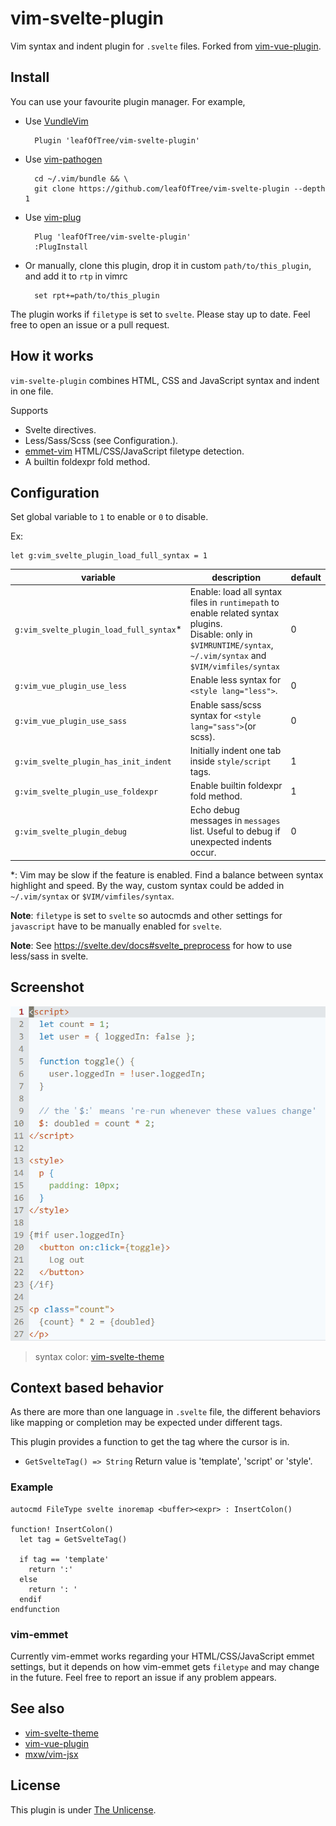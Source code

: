 # vim-svelte-plugin

Vim syntax and indent plugin for `.svelte` files. Forked from [vim-vue-plugin][3].

## Install

You can use your favourite plugin manager. For example, 

- Use [VundleVim][2]

        Plugin 'leafOfTree/vim-svelte-plugin'

- Use [vim-pathogen][5]

        cd ~/.vim/bundle && \
        git clone https://github.com/leafOfTree/vim-svelte-plugin --depth 1

- Use [vim-plug][7]

        Plug 'leafOfTree/vim-svelte-plugin'
        :PlugInstall

- Or manually, clone this plugin, drop it in custom `path/to/this_plugin`, and add it to `rtp` in vimrc

        set rpt+=path/to/this_plugin

The plugin works if `filetype` is set to `svelte`. Please stay up to date. Feel free to open an issue or a pull request.

## How it works

`vim-svelte-plugin` combines HTML, CSS and JavaScript syntax and indent in one file.

Supports

- Svelte directives.
- Less/Sass/Scss (see Configuration.).
- [emmet-vim][10] HTML/CSS/JavaScript filetype detection.
- A builtin foldexpr fold method.

## Configuration

Set global variable to `1` to enable or `0` to disable.

Ex:

    let g:vim_svelte_plugin_load_full_syntax = 1

| variable                              | description                                                                                            | default                    |
|---------------------------------------|--------------------------------------------------------------------------------------------------------------------------------|----------------------------|
| `g:vim_svelte_plugin_load_full_syntax`\* | Enable: load all syntax files in `runtimepath` to enable related syntax plugins.<br> Disable: only in `$VIMRUNTIME/syntax`, `~/.vim/syntax` and `$VIM/vimfiles/syntax` | 0 |
| `g:vim_vue_plugin_use_less`              | Enable less syntax for `<style lang="less">`.                                                          | 0 |
| `g:vim_vue_plugin_use_sass`              | Enable sass/scss syntax for `<style lang="sass">`(or scss).                                            | 0 |
| `g:vim_svelte_plugin_has_init_indent`    | Initially indent one tab inside `style/script` tags.                                                   | 1 |
| `g:vim_svelte_plugin_use_foldexpr`       | Enable builtin foldexpr fold method.                                                                   | 1 |
| `g:vim_svelte_plugin_debug`              | Echo debug messages in `messages` list. Useful to debug if unexpected indents occur.                   | 0 |

\*: Vim may be slow if the feature is enabled. Find a balance between syntax highlight and speed. By the way, custom syntax could be added in `~/.vim/syntax` or `$VIM/vimfiles/syntax`.

**Note**: `filetype` is set to `svelte` so autocmds and other settings for `javascript` have to be manually enabled for `svelte`.

**Note**:  See <https://svelte.dev/docs#svelte_preprocess> for how to use less/sass in svelte.

## Screenshot

<img alt="screenshot" src="https://raw.githubusercontent.com/leafOfTree/leafOfTree.github.io/master/vim-svelte-theme.png" width="600" />

> syntax color: [vim-svelte-theme][11]

## Context based behavior

As there are more than one language in `.svelte` file, the different behaviors like mapping or completion may be expected under different tags.

This plugin provides a function to get the tag where the cursor is in.

- `GetSvelteTag() => String` Return value is 'template', 'script' or 'style'.

### Example

```vim
autocmd FileType svelte inoremap <buffer><expr> : InsertColon()

function! InsertColon()
  let tag = GetSvelteTag()
  
  if tag == 'template'
    return ':'
  else
    return ': '
  endif
endfunction
```

### vim-emmet

Currently vim-emmet works regarding your HTML/CSS/JavaScript emmet settings, but it depends on how vim-emmet gets `filetype` and may change in the future. Feel free to report an issue if any problem appears.

## See also

- [vim-svelte-theme][11]
- [vim-vue-plugin][3]
- [mxw/vim-jsx][1]

## License

This plugin is under [The Unlicense][8].

[1]: https://github.com/mxw/vim-jsx "mxw: vim-jsx"
[2]: https://github.com/VundleVim/Vundle.vim
[3]: https://github.com/leafOfTree/vim-vue-plugin
[5]: https://github.com/tpope/vim-pathogen
[7]: https://github.com/junegunn/vim-plug
[8]: https://choosealicense.com/licenses/unlicense/
[10]: https://github.com/mattn/emmet-vim
[11]: https://github.com/leafOfTree/vim-svelte-theme
